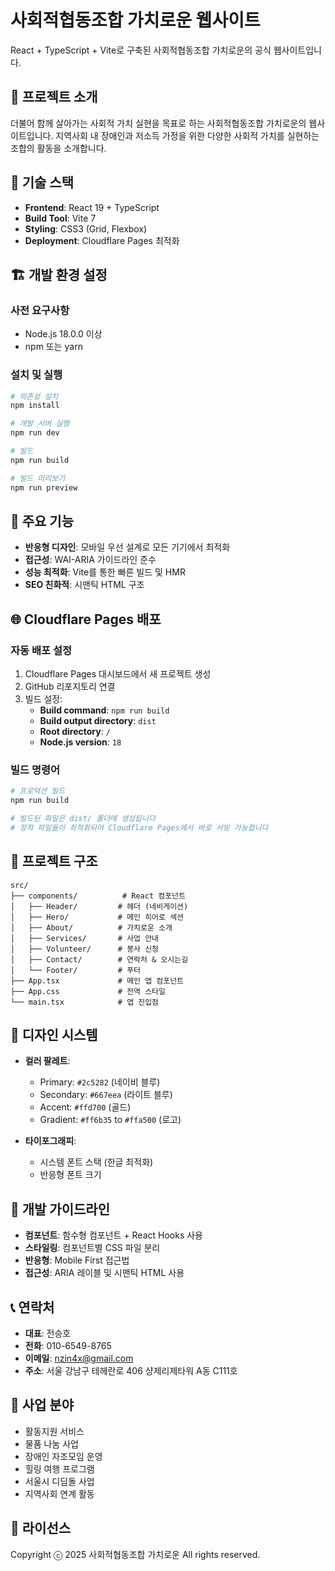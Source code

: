 # 사회적협동조합 가치로운 웹사이트

React + TypeScript + Vite로 구축된 사회적협동조합 가치로운의 공식 웹사이트입니다.

## 🌟 프로젝트 소개

더불어 함께 살아가는 사회적 가치 실현을 목표로 하는 사회적협동조합 가치로운의 웹사이트입니다. 지역사회 내 장애인과 저소득 가정을 위한 다양한 사회적 가치를 실현하는 조합의 활동을 소개합니다.

## 🚀 기술 스택

- **Frontend**: React 19 + TypeScript
- **Build Tool**: Vite 7
- **Styling**: CSS3 (Grid, Flexbox)
- **Deployment**: Cloudflare Pages 최적화

## 🏗️ 개발 환경 설정

### 사전 요구사항
- Node.js 18.0.0 이상
- npm 또는 yarn

### 설치 및 실행

```bash
# 의존성 설치
npm install

# 개발 서버 실행
npm run dev

# 빌드
npm run build

# 빌드 미리보기
npm run preview
```

## 📱 주요 기능

- **반응형 디자인**: 모바일 우선 설계로 모든 기기에서 최적화
- **접근성**: WAI-ARIA 가이드라인 준수
- **성능 최적화**: Vite를 통한 빠른 빌드 및 HMR
- **SEO 친화적**: 시맨틱 HTML 구조

## 🌐 Cloudflare Pages 배포

### 자동 배포 설정

1. Cloudflare Pages 대시보드에서 새 프로젝트 생성
2. GitHub 리포지토리 연결
3. 빌드 설정:
   - **Build command**: `npm run build`
   - **Build output directory**: `dist`
   - **Root directory**: `/`
   - **Node.js version**: `18`

### 빌드 명령어

```bash
# 프로덕션 빌드
npm run build

# 빌드된 파일은 dist/ 폴더에 생성됩니다
# 정적 파일들이 최적화되어 Cloudflare Pages에서 바로 서빙 가능합니다
```

## 📁 프로젝트 구조

```
src/
├── components/          # React 컴포넌트
│   ├── Header/         # 헤더 (네비게이션)
│   ├── Hero/           # 메인 히어로 섹션
│   ├── About/          # 가치로운 소개
│   ├── Services/       # 사업 안내
│   ├── Volunteer/      # 봉사 신청
│   ├── Contact/        # 연락처 & 오시는길
│   └── Footer/         # 푸터
├── App.tsx             # 메인 앱 컴포넌트
├── App.css             # 전역 스타일
└── main.tsx            # 앱 진입점
```

## 🎨 디자인 시스템

- **컬러 팔레트**: 
  - Primary: `#2c5282` (네이비 블루)
  - Secondary: `#667eea` (라이트 블루)
  - Accent: `#ffd700` (골드)
  - Gradient: `#ff6b35` to `#ffa500` (로고)

- **타이포그래피**: 
  - 시스템 폰트 스택 (한글 최적화)
  - 반응형 폰트 크기

## 🔧 개발 가이드라인

- **컴포넌트**: 함수형 컴포넌트 + React Hooks 사용
- **스타일링**: 컴포넌트별 CSS 파일 분리
- **반응형**: Mobile First 접근법
- **접근성**: ARIA 레이블 및 시맨틱 HTML 사용

## 📞 연락처

- **대표**: 전승호
- **전화**: 010-6549-8765
- **이메일**: nzin4x@gmail.com
- **주소**: 서울 강남구 테헤란로 406 샹제리제타워 A동 C111호

## 🎯 사업 분야

- 활동지원 서비스
- 물품 나눔 사업
- 장애인 자조모임 운영
- 힐링 여행 프로그램
- 서울시 디딤돌 사업
- 지역사회 연계 활동

## 📄 라이선스

Copyright ⓒ 2025 사회적협동조합 가치로운 All rights reserved.